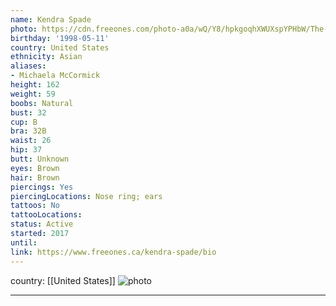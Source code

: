 ```yaml
---
name: Kendra Spade
photo: https://cdn.freeones.com/photo-a0a/wQ/Y8/hpkgoqhXWUXspYPHbW/The-Official-Instagram-of-Kendra-Spade_teaser.jpg
birthday: '1998-05-11'
country: United States
ethnicity: Asian
aliases:
- Michaela McCormick
height: 162
weight: 59
boobs: Natural
bust: 32
cup: B
bra: 32B
waist: 26
hip: 37
butt: Unknown
eyes: Brown
hair: Brown
piercings: Yes
piercingLocations: Nose ring; ears
tattoos: No
tattooLocations:
status: Active
started: 2017
until:
link: https://www.freeones.ca/kendra-spade/bio
---
```

country: [[United States]]
![photo](https://cdn.freeones.com/photo-a0a/wQ/Y8/hpkgoqhXWUXspYPHbW/The-Official-Instagram-of-Kendra-Spade_teaser.jpg)
***

